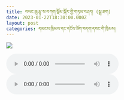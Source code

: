 ```yaml
---
title: བསང་ཆུ་རྩྭ་ས་བཀག་སྡོམ་སྐོར་གྱི་གཏམ་བཤད། (སྒྲ་ཐག)
date: 2023-01-22T18:30:00.000Z
layout: post
categories: དམངས་ཁྲིམས་དང་དངོས་ཟོག་བདག་དབང་གི་ཁྲིམས།
---
```


![](/assetshttps://trimleng.org/wp-content/uploads/2023/01/mmexport67a06496dee71e16cb2b1a5128ed7bff_1674474031487-945x1336.jpeg)

<audio controls src="https://media-trimleng.s3.amazonaws.com/main-talk.mp3"></audio> <audio controls src="https://media-trimleng.s3.amazonaws.com/QnA.mp3"></audio>
